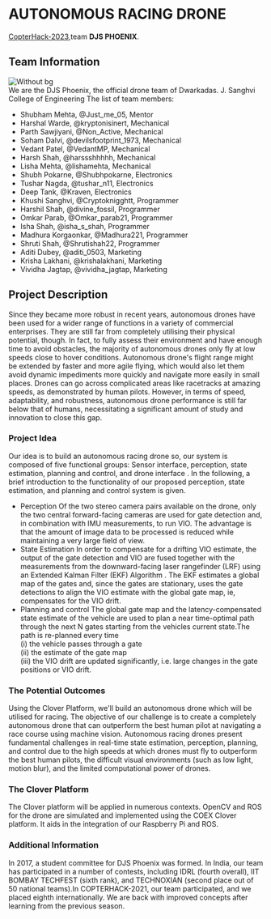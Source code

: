 # AUTONOMOUS RACING DRONE
[CopterHack-2023](copterhack2023.md),team **DJS PHOENIX**.

## Team Information

![Without bg](https://user-images.githubusercontent.com/93365067/195974501-0acef6b7-e4ea-4c47-bd7a-615caf73a625.png)<br/>
We are the DJS Phoenix, the official drone team of Dwarkadas. J. Sanghvi College of Engineering
The list of team members:
* Shubham Mehta, @Just_me_05, Mentor
* Harshal Warde, @kryptonisinert, Mechanical
* Parth Sawjiyani, @Non_Active, Mechanical
* Soham Dalvi, @devilsfootprint_1973, Mechanical
* Vedant Patel, @VedantMP, Mechanical 
* Harsh Shah, @harssshhhhh, Mechanical
* Lisha Mehta, @lishamehta, Mechanical
* Shubh Pokarne, @Shubhpokarne, Electronics
* Tushar Nagda, @tushar_n11, Electronics
* Deep Tank, @Kraven, Electronics
* Khushi Sanghvi, @Cryptoknigghtt, Programmer
* Harshil Shah, @divine_fossil, Programmer
* Omkar Parab, @Omkar_parab21, Programmer
* Isha Shah, @isha_s_shah, Programmer
* Madhura Korgaonkar, @Madhura221, Programmer
* Shruti Shah, @Shrutishah22, Programmer
* Aditi Dubey, @aditi_0503, Marketing
* Krisha Lakhani, @krishalakhani, Marketing 
* Vividha Jagtap, @vividha_jagtap, Marketing
## Project Description
Since they became more robust in recent years, autonomous drones have been used for a wider range of functions in a variety of commercial enterprises. They are still far from completely utilising their physical potential, though. In fact, to fully assess their environment and have enough time to avoid obstacles, the majority of autonomous drones only fly at low speeds close to hover conditions. Autonomous drone's flight range might be extended by faster and more agile flying, which would also let them avoid dynamic impediments more quickly and navigate more easily in small places. Drones can go across complicated areas like racetracks at amazing speeds, as demonstrated by human pilots. However, in terms of speed, adaptability, and robustness, autonomous drone performance is still far below that of humans, necessitating a significant amount of study and innovation to close this gap.
### Project Idea
Our idea is to build an autonomous racing drone so, our system is composed of five functional groups: Sensor interface, perception, state estimation, planning and control, and drone interface . In the following, a brief introduction to the functionality of our proposed perception, state estimation, and planning and control system is given.
* Perception
Of the two stereo camera pairs available on the drone, only the two central forward-facing cameras are used for gate detection  and, in combination with IMU measurements, to run VIO. The advantage is that the amount of image data to be processed is reduced while maintaining a very large field of view.
* State Estimation 
In order to compensate for a drifting VIO estimate, the output of the gate detection and VIO are fused together with the measurements from the downward-facing laser rangefinder (LRF) using an Extended Kalman Filter (EKF) Algorithm . The EKF estimates a global map of the gates and, since the gates are stationary, uses the gate detections to align the VIO estimate with the global gate map, ie, compensates for the VIO drift.
* Planning and control
The global gate map and the latency-compensated state estimate of the vehicle are used to plan a near time-optimal path through the next N gates starting from the vehicles current state.The path is re-planned every time<br/>
(i) the vehicle passes through a gate<br/>
(ii) the estimate of the gate map<br/>
(iii) the VIO drift are updated significantly, i.e. large changes in the gate positions or VIO drift.
### The Potential Outcomes
Using the Clover Platform, we'll build an autonomous drone which will be utilised for racing. The objective of our challenge is to create a completely autonomous drone that can outperform the best human pilot at navigating a race course using machine vision. Autonomous racing drones present fundamental challenges in real-time state estimation, perception, planning, and control due to the high speeds at which drones must fly to outperform the best human pilots, the difficult visual environments (such as low light, motion blur), and the limited computational power of drones.
### The Clover Platform
The Clover platform will be applied in numerous contexts. OpenCV and ROS for the drone are simulated and implemented using the COEX Clover platform. It aids in the integration of our Raspberry Pi and ROS.
### Additional Information
In 2017, a student committee for DJS Phoenix was formed. In India, our team has participated in a number of contests, including IDRL (fourth overall), IIT BOMBAY TECHFEST (sixth rank), and TECHNOXIAN (second place out of 50 national teams).In COPTERHACK-2021, our team participated, and we placed eighth internationally. We are back with improved concepts after learning from the previous season.
    
